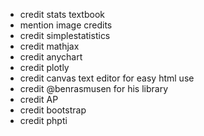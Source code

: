 - credit stats textbook
- mention image credits
- credit simplestatistics
- credit mathjax
- credit anychart
- credit plotly
- credit canvas text editor for easy html use
- credit @benrasmusen for his library
- credit AP 
- credit bootstrap
- credit phpti
